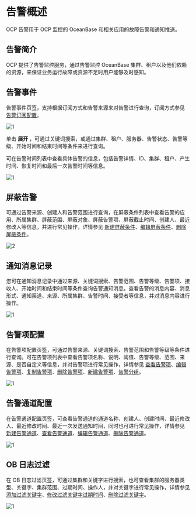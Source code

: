 # 告警概述

OCP 告警用于 OCP 监控的 OceanBase 和相关应用的故障告警和通知推送。

## 告警简介

OCP 提供了告警监控服务，通过告警监控 OceanBase 集群、租户以及他们依赖的资源，来保证业务运行故障或资源不足时用户能够及时感知。

## 告警事件

告警事件页签，支持根据订阅方式和告警来源来对告警进行查询，订阅方式参见 [告警订阅配置](../800.user-center/300.alert-subscription-configuration.md)。

![1](https://help-static-aliyun-doc.aliyuncs.com/assets/img/zh-CN/4898060261/p266143.png)

单击 **展开** ，可通过关键词搜索，或通过集群、租户、服务器、告警状态、告警等级、开始时间和结束时间等条件来进行查询。

可在告警时间列表中查看具体告警的信息，包括告警详情、ID、集群、租户、产生时间、恢复时间和最后一次告警时间等信息。

![1](https://help-static-aliyun-doc.aliyuncs.com/assets/img/zh-CN/5898060261/p266142.png)

## 屏蔽告警

可通过告警来源、创建人和告警范围进行查询，在屏蔽条件列表中查看告警的应用、所属集群、屏蔽范围、屏蔽对象、屏蔽告警项、屏蔽截止时间、创建人、最近修改人等信息，并进行常见操作，详情参见 [新建屏蔽条件](../../900.use-alert-management/1400.new-shielding-conditions.md)、[编辑屏蔽条件](../../900.use-alert-management/1500.edit-masking-conditions.md)、[删除屏蔽条件](../../900.use-alert-management/1600.delete-mask-condition.md)。

![2](https://help-static-aliyun-doc.aliyuncs.com/assets/img/zh-CN/5898060261/p266162.png)

## 通知消息记录

您可在通知消息记录中通过来源、关键词搜索、告警范围、告警等级、告警项、接收人、开始时间和结束时间等条件查询告警通知消息。查看告警的消息内容、消息形式、通知渠道、来源、所属集群、告警时间、接受者等信息，并对消息内容进行操作。

![1](https://help-static-aliyun-doc.aliyuncs.com/assets/img/zh-CN/5898060261/p266178.png)

## 告警项配置

在告警项配置页签，可通过告警来源、关键词搜索、告警范围和告警等级等条件进行查询。可在告警项列表中查看告警项名称、说明、阈值、告警等级、范围、来源、是否自定义等信息，并对告警项进行常见操作，详情参见 [查看告警项](../../900.use-alert-management/300.view-alerts.md)、[编辑告警项](../../900.use-alert-management/500.edit-an-alarm-item.md)、[复制告警项](../../900.use-alert-management/400.copy-alerts.md)、[删除告警项](../../900.use-alert-management/600.delete-an-alarm-item.md)、[新建告警项](../../900.use-alert-management/200.create-an-alarm-item.md)、[告警分组](../../900.use-alert-management/700.alarm-group.md)。

![1](https://help-static-aliyun-doc.aliyuncs.com/assets/img/zh-CN/5898060261/p266187.png)

## 告警通道配置

在告警通道配置页签，可查看告警通道的通道名称、创建人、创建时间、最近修改人、最近修改时间、最近一次发送通知时间，同时也可进行常见操作，详情参见 [新建告警通道](../../900.use-alert-management/800.create-alarm-channel.md)、[查看告警通道](../../900.use-alert-management/900.view-alert-channels.md)、[编辑告警通道](../../900.use-alert-management/1000.edit-an-alert-channel.md)、[删除告警通道](../../900.use-alert-management/1100.delete-alarm-channel.md)。

![1](https://help-static-aliyun-doc.aliyuncs.com/assets/img/zh-CN/5898060261/p266194.png)

## OB 日志过滤

在 OB 日志过滤页签，可通过集群和关键字进行搜索，也可查看集群的服务器类型、关键字、集群范围、过期时间、操作人，并对关键字进行常见操作，详情参见 [添加过滤关键字](../../900.use-alert-management/1700.add-filter-keywords.md)、[修改过滤关键字过期时间](../../900.use-alert-management/1800.modify-the-expiration-time-of-keywords.md)、[删除过滤关键字](../../900.use-alert-management/1900.delete-keywords.md)。

![1](https://help-static-aliyun-doc.aliyuncs.com/assets/img/zh-CN/5898060261/p266207.png)
